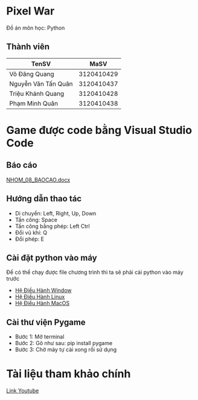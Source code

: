 # Pixel War
Đồ án môn học: Python

## Thành viên
| TenSV               | MaSV       |
|---------------------|------------|
| Võ Đăng Quang       | 3120410429 |
| Nguyễn Văn Tấn Quân | 3120410437 |
| Triệu Khánh Quang   | 3120410428 |
| Phạm Minh Quân      | 3120410438 |

# Game được code bằng Visual Studio Code

## Báo cáo
[NHOM_08_BAOCAO.docx](https://github.com/QuangVo11311/PixelWar-Project/blob/main/Document/NHOM_08_BAOCAO.docx)

## Hướng dẫn thao tác
- Di chuyển: Left, Right, Up, Down
- Tấn công: Space
- Tấn công bằng phép: Left Ctrl
- Đổi vũ khí: Q
- Đổi phép: E

## Cài đặt python vào máy
Để có thể chạy được file chương trình thì ta sẽ phải cài python vào máy trước

- [Hệ Điều Hành Window](https://www.geeksforgeeks.org/how-to-install-python-on-windows/)
- [Hệ Điều Hành Linux](https://www.geeksforgeeks.org/how-to-install-python-on-linux/)
- [Hệ Điều Hành MacOS](https://www.geeksforgeeks.org/how-to-download-and-install-python-latest-version-on-macos-mac-os-x/)

## Cài thư viện Pygame
- Bước 1: Mở terminal
- Bước 2: Gõ như sau: pip install pygame
- Bước 3: Chờ máy tự cài xong rồi sử dụng

# Tài liệu tham khảo chính
[Link Youtube](https://youtu.be/QU1pPzEGrqw?si=QJuEe3Pp0nt29qjJ)
